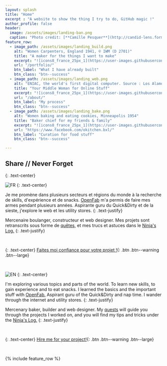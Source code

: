 ```yaml
---
layout: splash
title: "Home"
excerpt : "A website to show the thing I try to do, GitHub magic !"
author_profile: false
header:
  image: /assets/images/landing-ban.png
  caption: "Photo credit: [**Camille Pesquer**](http://candid-lens.format.com/)"
feature_row:
  - image_path: /assets/images/landing_build.png
    alt: "Women Carpenters, England 1941, © IWM (D 2701)"
    title: "A maker for the things I want to make"
    excerpt: "![icons8_france_25px_1](https://user-images.githubusercontent.com/25099826/38572363-383b1b2a-3cf3-11e8-9c2c-47626e7eb523.png) Je ne sais pas trop ce que je fais, mais ça a l'air de marcher.![icons8_great_britain_25px](https://user-images.githubusercontent.com/25099826/38572348-2adf455a-3cf3-11e8-8b14-a0ef13f9c261.png) I don't know what I'm doing, but it seems to be working."
    url: "/portfolio/"
    btn_label: "What I have already built"
    btn_class: "btn--success"
  - image_path: /assets/images/landing_web.png
    alt: "ENIAC, the world's first digital computer. Source : Los Alamos"
    title: "Your Middle Woman for Online Stuff"
    excerpt: "![icons8_france_25px_1](https://user-images.githubusercontent.com/25099826/38572363-383b1b2a-3cf3-11e8-9c2c-47626e7eb523.png) Je t'accompagne dans les méandres du web. ![icons8_great_britain_25px](https://user-images.githubusercontent.com/25099826/38572348-2adf455a-3cf3-11e8-8b14-a0ef13f9c261.png) I will guide you through the World Wild Web."
    url: "/about/"
    btn_label: "My process"
    btn_class: "btn--success"
  - image_path: /assets/images/landing_bake.png
    alt: "Women baking and eating cookies, Minneapolis 1954"
    title: "Baker chief for my friends & family"
    excerpt: "![icons8_france_25px_1](https://user-images.githubusercontent.com/25099826/38572363-383b1b2a-3cf3-11e8-9c2c-47626e7eb523.png) Je profite de mes balades pour rechercher comment faire du bon pain, partout, et dans n'importe quelles conditions. Pain sur commande en France.![icons8_great_britain_25px](https://user-images.githubusercontent.com/25099826/38572348-2adf455a-3cf3-11e8-8b14-a0ef13f9c261.png) While travelling, I research how to make good bread, everywhere and under any conditions. Bread made to order in France."
    url: "https://www.facebook.com/okitchen.bxl/"
    btn_label: "Curation for food stuff"
    btn_class: "btn--success"

---
```


[FR]:https://user-images.githubusercontent.com/25099826/38572363-383b1b2a-3cf3-11e8-9c2c-47626e7eb523.png
[EN]:https://user-images.githubusercontent.com/25099826/38572348-2adf455a-3cf3-11e8-8b14-a0ef13f9c261.png

## Share // Never Forget 
{: .text-center}

![FR] 
{: .text-center}

Je me promène dans plusieurs secteurs et régions du monde à la recherche de skills, d'expérience et de snacks.
[OpenFab](http://openfab.be) m'a permis de faire mes armes pendant plusieurs années. Aspirante guru du Quick&Dirty et de la sieste, j'explore le web et les utility stores.
{: .text-justify}

Mercenaire boulanger, constructeur et web designer. Mes projets sont retranscrits sous forme de [quêtes,](/portfolio/) et mes trucs et astuces dans le [Ninja's Log.](/blog/year-archive/)
{: .text-justify}

&nbsp;

{: .text-center}
[Faites moi confiance pour votre projet !](/about/){: .btn .btn--warning .btn--large}

&nbsp;

![EN] 
{: .text-center}


I'm exploring various topics and parts of the world. To learn new skills, to gain experience and to eat snacks.
I learned the basics and the important stuff with [OpenFab.](http://openfab.be) Aspirant guru of the Quick&Dirty and nap time. I wander through the internet and utility stores.
{: .text-justify}

Mercenary baker, builder and web designer. My [quests](/portfolio/) will guide you through the projects I worked on, and you will find my tips and tricks under the [Ninja's Log.](/blog/year-archive/)
{: .text-justify}

&nbsp;

{: .text-center}
[Hire me for your project!](/about/){: .btn .btn--warning .btn--large}

&nbsp;

{% include feature_row %}



